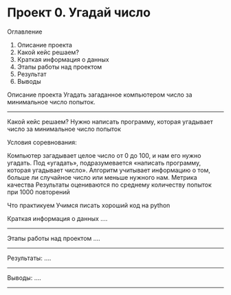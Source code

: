 # Проект 0. Угадай число
Оглавление
1. Описание проекта
2. Какой кейс решаем?
3. Краткая информация о данных
4. Этапы работы над проектом
5. Результат
6. Выводы

Описание проекта
Угадать загаданное компьютером число за минимальное число попыток.

____________________

Какой кейс решаем?
Нужно написать программу, которая угадывает число за минимальное число попыток

Условия соревнования:

Компьютер загадывает целое число от 0 до 100, и нам его нужно угадать. Под «угадать», подразумевается «написать программу, которая угадывает число».
Алгоритм учитывает информацию о том, больше ли случайное число или меньше нужного нам.
Метрика качества
Результаты оцениваются по среднему количеству попыток при 1000 повторений

Что практикуем
Учимся писать хороший код на python

Краткая информация о данных
....

____________________

Этапы работы над проектом
....

____________________

Результаты:
....

____________________

Выводы:
....

____________________